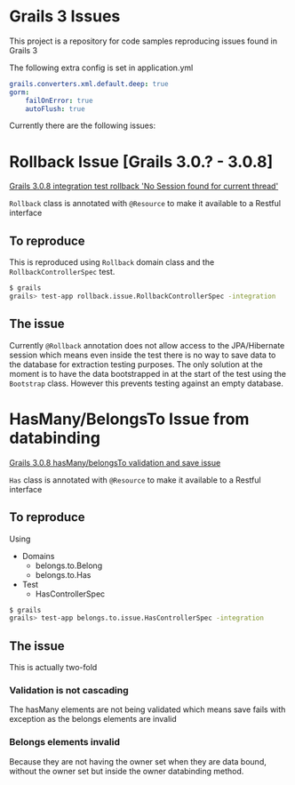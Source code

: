 # Grails 3 Issues

This project is a repository for code samples reproducing issues found in Grails 3

The following extra config is set in application.yml
```yml
grails.converters.xml.default.deep: true
gorm:
    failOnError: true
    autoFlush: true
```

Currently there are the following issues:

# Rollback Issue [Grails 3.0.? - 3.0.8]

[Grails 3.0.8 integration test rollback 'No Session found for current thread'](https://github.com/grails/grails-core/issues/9304)

`Rollback` class is annotated with `@Resource` to make it available to a Restful interface

## To reproduce

This is reproduced using `Rollback` domain class and the `RollbackControllerSpec` test.

```bash
$ grails
grails> test-app rollback.issue.RollbackControllerSpec -integration
```

## The issue

Currently `@Rollback` annotation does not allow access to the JPA/Hibernate session which means even inside the test there is no way to save data to the database for extraction testing purposes.
The only solution at the moment is to have the data bootstrapped in at the start of the test using the `Bootstrap` class. However this prevents testing against an empty database.

# HasMany/BelongsTo Issue from databinding

[Grails 3.0.8 hasMany/belongsTo validation and save issue](https://github.com/grails/grails-core/issues/9308)

`Has` class is annotated with `@Resource` to make it available to a Restful interface

## To reproduce

Using

* Domains
  * belongs.to.Belong
  * belongs.to.Has
* Test
  * HasControllerSpec

```bash
$ grails
grails> test-app belongs.to.issue.HasControllerSpec -integration
```

## The issue

This is actually two-fold

### Validation is not cascading
The hasMany elements are not being validated which means save fails with exception as the belongs elements are invalid

### Belongs elements invalid
Because they are not having the owner set when they are data bound, without the owner set but inside the owner databinding method.
